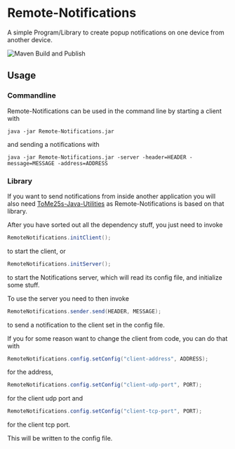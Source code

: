 # Remote-Notifications
A simple Program/Library to create popup notifications on one device from another device.

![Maven Build and Publish](https://github.com/ToMe25/Remote-Notifications/workflows/Maven%20Build%20and%20Publish/badge.svg)

## Usage
### Commandline
Remote-Notifications can be used in the command line by starting a client with

`java -jar Remote-Notifications.jar`

and sending a notifications with

`java -jar Remote-Notifications.jar -server -header=HEADER -message=MESSAGE -address=ADDRESS`


### Library
If you want to send notifications from inside another application you will also need [ToMe25s-Java-Utilities](https://github.com/ToMe25/ToMe25s-Java-Utilities) as Remote-Notifications is based on that library.

After you have sorted out all the dependency stuff, you just need to invoke
```java
RemoteNotifications.initClient();
```
to start the client, or
```java
RemoteNotifications.initServer();
```
to start the Notifications server, which will read its config file, and initialize some stuff.

To use the server you need to then invoke
```java
RemoteNotifications.sender.send(HEADER, MESSAGE);
```
to send a notification to the client set in the config file.

If you for some reason want to change the client from code, you can do that with
```java
RemoteNotifications.config.setConfig("client-address", ADDRESS);
```
for the address,
```java
RemoteNotifications.config.setConfig("client-udp-port", PORT);
```
for the client udp port and
```java
RemoteNotifications.config.setConfig("client-tcp-port", PORT);
```
for the client tcp port.

This will be written to the config file.

